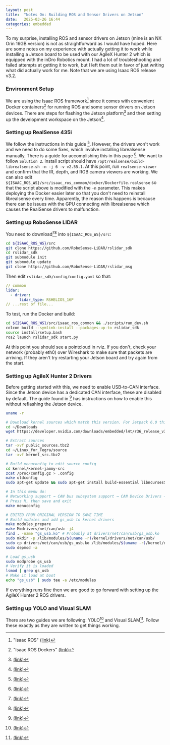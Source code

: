 ```yaml
---
layout: post
title:  "Notes On: Building ROS and Sensor Drivers on Jetson"
date:   2025-03-26 16:44
categories: embedded
---
```

To my surprise, installing ROS and sensor drivers on Jetson (mine is an NX Orin 16GB version) is not as straightforward as I would have hoped. Here are some notes on my experience with actually getting it to work while installing a Jetson board to be used with our AgileX Hunter 2 which is equipped with the inDro Robotics mount. I had a lot of troubleshooting and failed attempts at getting it to work, but I left them out in favor of just writing what did actually work for me. Note that we are using Isaac ROS release v3.2.

### Environment Setup
We are using the Isaac ROS framework[^1] since it comes with convenient Docker containers[^2] for running ROS and some sensor drivers on Jetson devices. There are steps for flashing the Jetson platform[^3] and then setting up the development workspace on the Jetson[^4].

### Setting up RealSense 435i
We follow the instructions in this guide [^5]. However, the drivers won't work and we need to do some fixes, which involve installing librealsense manually. There is a guide for accomplishing this in this page [^6]. We want to follow `Solution 2`. Install script should have `/opt/realsense/build-librealsense.sh -n -j 6 -v v2.55.1`. At this point, run `realsense-viewer` and confirm that the IR, depth, and RGB camera viewers are working. We can also edit `${ISAAC_ROS_WS}/src/isaac_ros_common/docker/Dockerfile.realsense` so that the script above is modified with the `-n` parameter. This makes deploying the Docker easier later so that you don't need to reinstall librealsense every time. Apparently, the reason this happens is because there can be issues with the GPU connecting with librealsense which causes the RealSense drivers to malfunction.

### Setting up RoboSense LIDAR
You need to download[^9][^10] into `${ISAAC_ROS_WS}/src`:
```bash
cd ${ISAAC_ROS_WS}/src
git clone https://github.com/RoboSense-LiDAR/rslidar_sdk
cd rslidar_sdk
git submodule init
git submodule update
git clone https://github.com/RoboSense-LiDAR/rslidar_msg
```
Then edit `rslidar_sdk/config/config.yaml` so that:
```yaml
// common
lidar:
  - driver:
      lidar_type: RSHELIOS_16P
// ...rest of file...
```
To test, run the Docker and build:
```bash
cd ${ISAAC_ROS_WS}/src/isaac_ros_common && ./scripts/run_dev.sh
colcon build --symlink-install --packages-up-to rslidar_sdk
source install/setup.bash
ros2 launch rslidar_sdk start.py
```
At this point you should see a pointcloud in rviz. If you don't, check your network (probably eth0) over Wireshark to make sure that packets are arriving. If they aren't try restarting your Jetson board and try again from the start.

### Setting up AgileX Hunter 2 Drivers
Before getting started with this, we need to enable USB-to-CAN interface. Since the Jetson device has a dedicated CAN interface, these are disabled by default. The guide found in [^11] has instructions on how to enable this without reflashing the Jetson device.

```bash
uname -r

# Download kernel sources which match this version. For Jetpack 6.0 this is r363
cd ~/Downloads
wget https://developer.nvidia.com/downloads/embedded/l4t/r36_release_v3.0/sources/public_sources.tbz2

# Extract sources
tar -xvf public_sources.tbz2
cd ~/Linux_for_Tegra/source
tar -xvf kernel_src.tbz2

# Build menuconfig to edit source config
cd kernel/kernel-jammy-src
zcat /proc/config.gz > .config
make oldconfig
sudo apt-get update && sudo apt-get install build-essential libncurses5-dev bc libssl-dev

# In this menu do:
# Networking support → CAN bus subsystem support → CAN Device Drivers → CAN USB interfaces → Geschwister Schneider UG (gs_usb)
# Press M, then save and exit
make menuconfig

# EDITED FROM ORIGINAL VERSION TO SAVE TIME
# Build modules and add gs_usb to kernel drivers
make modules_prepare
make M=drivers/net/can/usb -j4
find . -name "gs_usb.ko" # Probably at drivers/net/can/usb/gs_usb.ko
sudo mkdir -p /lib/modules/$(uname -r)/kernel/drivers/net/can/usb/
sudo cp drivers/net/can/usb/gs_usb.ko /lib/modules/$(uname -r)/kernel/drivers/net/can/usb
sudo depmod -a

# Load gs_usb
sudo modprobe gs_usb
# Verify it is loaded
lsmod | grep gs_usb
# Make it load at boot
echo "gs_usb" | sudo tee -a /etc/modules
```

If everything runs fine then we are good to go forward with setting up the AgileX Hunter 2 ROS drivers.

### Setting up YOLO and Visual SLAM
There are two guides we are following: YOLO[^7] and Visual SLAM[^8]. Follow these exactly as they are written to get things working.

[^1]: "Isaac ROS" [(link)](https://nvidia-isaac-ros.github.io/)
[^2]: "Isaac ROS Dockers" [(link)](https://github.com/NVIDIA-ISAAC-ROS/isaac_ros_common/tree/main/docker)
[^3]: [(link)](https://nvidia-isaac-ros.github.io/getting_started/hardware_setup/compute/index.html#jetson-platforms)
[^4]: [(link)](https://nvidia-isaac-ros.github.io/getting_started/dev_env_setup.html)
[^5]: [(link)](https://nvidia-isaac-ros.github.io/getting_started/hardware_setup/sensors/realsense_setup.html)
[^6]: [(link)](https://nvidia-isaac-ros.github.io/repositories_and_packages/isaac_ros_nvblox/isaac_ros_nvblox/troubleshooting/troubleshooting_nvblox_realsense.html)
[^7]: [(link)](https://nvidia-isaac-ros.github.io/repositories_and_packages/isaac_ros_object_detection/isaac_ros_yolov8/index.html)
[^8]: [(link)](https://nvidia-isaac-ros.github.io/concepts/scene_reconstruction/nvblox/tutorials/tutorial_realsense.html)
[^9]: [(link)](https://github.com/RoboSense-LiDAR/rslidar_sdk)
[^10]: [(link)](https://github.com/RoboSense-LiDAR/rslidar_msg)
[^11]: [(link)](https://gist.github.com/WT-MM/5f414dfa32aca8adbf5ef8e32a391e30)